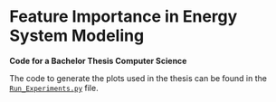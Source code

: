 # Feature Importance in Energy System Modeling

**Code for a Bachelor Thesis Computer Science**

The code to generate the plots used in the thesis can be found in the [`Run_Experiments.py`](https://github.com/Cari1111/bachelor-code/blob/main/Run_Experiments.ipynb) file.
